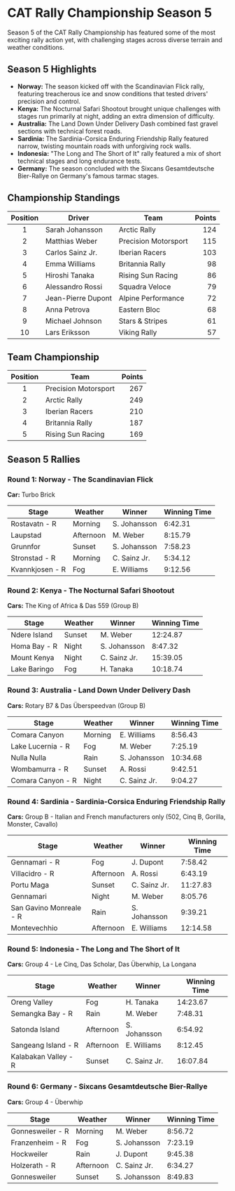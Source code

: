 
# CAT Rally Championship Season 5

Season 5 of the CAT Rally Championship has featured some of the most exciting rally action yet, with challenging stages across diverse terrain and weather conditions.

## Season 5 Highlights

- **Norway:** The season kicked off with the Scandinavian Flick rally, featuring treacherous ice and snow conditions that tested drivers' precision and control.
- **Kenya:** The Nocturnal Safari Shootout brought unique challenges with stages run primarily at night, adding an extra dimension of difficulty.
- **Australia:** The Land Down Under Delivery Dash combined fast gravel sections with technical forest roads.
- **Sardinia:** The Sardinia-Corsica Enduring Friendship Rally featured narrow, twisting mountain roads with unforgiving rock walls.
- **Indonesia:** "The Long and The Short of It" rally featured a mix of short technical stages and long endurance tests.
- **Germany:** The season concluded with the Sixcans Gesamtdeutsche Bier-Rallye on Germany's famous tarmac stages.

## Championship Standings

| Position | Driver | Team | Points |
|:--------:|--------|------|-------:|
| 1 | Sarah Johansson | Arctic Rally | 124 |
| 2 | Matthias Weber | Precision Motorsport | 115 |
| 3 | Carlos Sainz Jr. | Iberian Racers | 103 |
| 4 | Emma Williams | Britannia Rally | 98 |
| 5 | Hiroshi Tanaka | Rising Sun Racing | 86 |
| 6 | Alessandro Rossi | Squadra Veloce | 79 |
| 7 | Jean-Pierre Dupont | Alpine Performance | 72 |
| 8 | Anna Petrova | Eastern Bloc | 68 |
| 9 | Michael Johnson | Stars & Stripes | 61 |
| 10 | Lars Eriksson | Viking Rally | 57 |

## Team Championship

| Position | Team | Points |
|:--------:|------|-------:|
| 1 | Precision Motorsport | 267 |
| 2 | Arctic Rally | 249 |
| 3 | Iberian Racers | 210 |
| 4 | Britannia Rally | 187 |
| 5 | Rising Sun Racing | 169 |

## Season 5 Rallies

### Round 1: Norway - The Scandinavian Flick
**Car:** Turbo Brick

| Stage | Weather | Winner | Winning Time |
|-------|---------|--------|-------------|
| Rostavatn - R | Morning | S. Johansson | 6:42.31 |
| Laupstad | Afternoon | M. Weber | 8:15.79 |
| Grunnfor | Sunset | S. Johansson | 7:58.23 |
| Stronstad - R | Morning | C. Sainz Jr. | 5:34.12 |
| Kvannkjosen - R | Fog | E. Williams | 9:12.56 |

### Round 2: Kenya - The Nocturnal Safari Shootout
**Cars:** The King of Africa & Das 559 (Group B)

| Stage | Weather | Winner | Winning Time |
|-------|---------|--------|-------------|
| Ndere Island | Sunset | M. Weber | 12:24.87 |
| Homa Bay - R | Night | S. Johansson | 8:47.32 |
| Mount Kenya | Night | C. Sainz Jr. | 15:39.05 |
| Lake Baringo | Fog | H. Tanaka | 10:18.74 |

### Round 3: Australia - Land Down Under Delivery Dash
**Cars:** Rotary B7 & Das Überspeedvan (Group B)

| Stage | Weather | Winner | Winning Time |
|-------|---------|--------|-------------|
| Comara Canyon | Morning | E. Williams | 8:56.43 |
| Lake Lucernia - R | Fog | M. Weber | 7:25.19 |
| Nulla Nulla | Rain | S. Johansson | 10:34.68 |
| Wombamurra - R | Sunset | A. Rossi | 9:42.51 |
| Comara Canyon - R | Night | C. Sainz Jr. | 9:04.27 |

### Round 4: Sardinia - Sardinia-Corsica Enduring Friendship Rally
**Cars:** Group B - Italian and French manufacturers only (502, Cinq B, Gorilla, Monster, Cavallo)

| Stage | Weather | Winner | Winning Time |
|-------|---------|--------|-------------|
| Gennamari - R | Fog | J. Dupont | 7:58.42 |
| Villacidro - R | Afternoon | A. Rossi | 6:43.19 |
| Portu Maga | Sunset | C. Sainz Jr. | 11:27.83 |
| Gennamari | Night | M. Weber | 8:05.76 |
| San Gavino Monreale - R | Rain | S. Johansson | 9:39.21 |
| Montevechhio | Afternoon | E. Williams | 12:14.58 |

### Round 5: Indonesia - The Long and The Short of It
**Cars:** Group 4 - Le Cinq, Das Scholar, Das Überwhip, La Longana

| Stage | Weather | Winner | Winning Time |
|-------|---------|--------|-------------|
| Oreng Valley | Fog | H. Tanaka | 14:23.67 |
| Semangka Bay - R | Rain | M. Weber | 7:48.31 |
| Satonda Island | Afternoon | S. Johansson | 6:54.92 |
| Sangeang Island - R | Afternoon | E. Williams | 8:12.45 |
| Kalabakan Valley - R | Sunset | C. Sainz Jr. | 16:07.84 |

### Round 6: Germany - Sixcans Gesamtdeutsche Bier-Rallye
**Cars:** Group 4 - Überwhip

| Stage | Weather | Winner | Winning Time |
|-------|---------|--------|-------------|
| Gonnesweiler - R | Morning | M. Weber | 8:56.72 |
| Franzenheim - R | Fog | S. Johansson | 7:23.19 |
| Hockweiler | Rain | J. Dupont | 9:45.38 |
| Holzerath - R | Afternoon | C. Sainz Jr. | 6:34.27 |
| Gonnesweiler | Sunset | S. Johansson | 8:49.83 |
